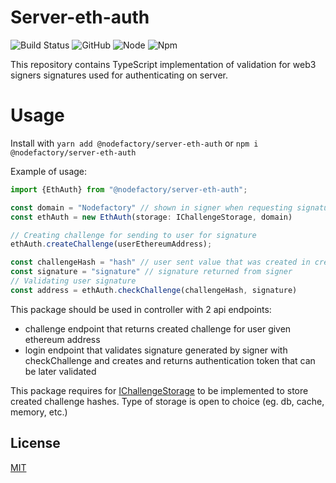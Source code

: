 # Server-eth-auth
![Build Status](https://img.shields.io/github/workflow/status/nodefactoryio/server-eth-auth/ci)
![GitHub](https://img.shields.io/github/license/NodeFactoryIo/server-eth-auth)
![Node](https://img.shields.io/node/v/@nodefactory/server-eth-auth)
![Npm](https://img.shields.io/npm/v/@nodefactory/server-eth-auth)

This repository contains TypeScript implementation of validation for web3 signers
signatures used for authenticating on server.

# Usage

Install with `yarn add @nodefactory/server-eth-auth` or `npm i @nodefactory/server-eth-auth`

Example of usage:

```typescript
import {EthAuth} from "@nodefactory/server-eth-auth";

const domain = "Nodefactory" // shown in signer when requesting signature
const ethAuth = new EthAuth(storage: IChallengeStorage, domain)

// Creating challenge for sending to user for signature
ethAuth.createChallenge(userEthereumAddress);

const challengeHash = "hash" // user sent value that was created in createChallenge under challenge.message.value
const signature = "signature" // signature returned from signer
// Validating user signature
const address = ethAuth.checkChallenge(challengeHash, signature)
```

This package should be used in controller with 2 api endpoints:
 - challenge endpoint that returns created challenge for user given ethereum address
 - login endpoint that validates signature generated by signer with checkChallenge and creates and returns authentication token that can be later validated

This package requires for [IChallengeStorage](src/@types/index.d.ts) to be implemented to store created challenge hashes. Type of storage is open to choice (eg. db, cache, memory, etc.)

## License

[MIT](LICENSE)
